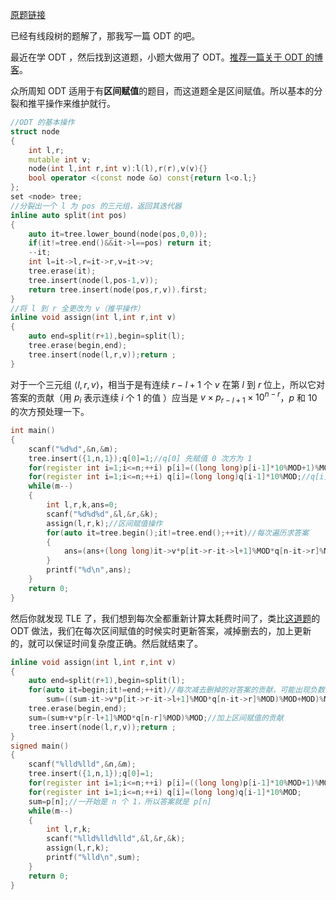 [原题链接](https://www.luogu.com.cn/problem/AT_abl_e)

已经有线段树的题解了，那我写一篇 ODT 的吧。

最近在学 ODT ，然后找到这道题，小题大做用了 ODT。[推荐一篇关于 ODT 的博客](https://zhuanlan.zhihu.com/p/106353082)。

众所周知 ODT 适用于有**区间赋值**的题目，而这道题全是区间赋值。所以基本的分裂和推平操作来维护就行。

```cpp
//ODT 的基本操作
struct node
{
	int l,r;
	mutable int v;
	node(int l,int r,int v):l(l),r(r),v(v){}
	bool operator <(const node &o) const{return l<o.l;}
};
set <node> tree;
//分裂出一个 l 为 pos 的三元组，返回其迭代器
inline auto split(int pos)
{
	auto it=tree.lower_bound(node(pos,0,0));
	if(it!=tree.end()&&it->l==pos) return it;
	--it;
	int l=it->l,r=it->r,v=it->v;
	tree.erase(it);
	tree.insert(node(l,pos-1,v));
	return tree.insert(node(pos,r,v)).first;
}
//将 l 到 r 全更改为 v（推平操作）
inline void assign(int l,int r,int v)
{
	auto end=split(r+1),begin=split(l);
	tree.erase(begin,end);
	tree.insert(node(l,r,v));return ;
}
```


对于一个三元组 $\langle l,r,v\rangle$，相当于是有连续 $r-l+1$ 个 $v$ 在第 $l$ 到 $r$ 位上，所以它对答案的贡献（用 $p_i$ 表示连续 $i$ 个 $1$ 的值 ）应当是 $v\times p_{r-l+1}\times 10^{n-r}$，$p$ 和 $10$ 的次方预处理一下。

```cpp
int main()
{
	scanf("%d%d",&n,&m);
	tree.insert({1,n,1});q[0]=1;//q[0] 先赋值 0 次方为 1
	for(register int i=1;i<=n;++i) p[i]=((long long)p[i-1]*10%MOD+1)%MOD;
	for(register int i=1;i<=n;++i) q[i]=(long long)q[i-1]*10%MOD;//q[i] 表示 10 的 i 次方
	while(m--)
	{
		int l,r,k,ans=0;
		scanf("%d%d%d",&l,&r,&k);
		assign(l,r,k);//区间赋值操作
		for(auto it=tree.begin();it!=tree.end();++it)//每次遍历求答案
		{
			ans=(ans+(long long)it->v*p[it->r-it->l+1]%MOD*q[n-it->r]%MOD)%MOD;
		}
		printf("%d\n",ans);
	}
	return 0;
}
```

然后你就发现 TLE 了，我们想到每次全都重新计算太耗费时间了，类比[这道题](https://www.luogu.com.cn/problem/CF915E)的 ODT 做法，我们在每次区间赋值的时候实时更新答案，减掉删去的，加上更新的，就可以保证时间复杂度正确。然后就结束了。

```cpp
inline void assign(int l,int r,int v)
{
	auto end=split(r+1),begin=split(l);
	for(auto it=begin;it!=end;++it)//每次减去删掉的对答案的贡献，可能出现负数，取模要注意
		sum=((sum-it->v*p[it->r-it->l+1]%MOD*q[n-it->r]%MOD)%MOD+MOD)%MOD;
	tree.erase(begin,end);
	sum=(sum+v*p[r-l+1]%MOD*q[n-r]%MOD)%MOD;//加上区间赋值的贡献
	tree.insert(node(l,r,v));return ;
}
signed main()
{
	scanf("%lld%lld",&n,&m);
	tree.insert({1,n,1});q[0]=1;
	for(register int i=1;i<=n;++i) p[i]=((long long)p[i-1]*10%MOD+1)%MOD;
	for(register int i=1;i<=n;++i) q[i]=(long long)q[i-1]*10%MOD;
	sum=p[n];//一开始是 n 个 1，所以答案就是 p[n]
	while(m--)
	{
		int l,r,k;
		scanf("%lld%lld%lld",&l,&r,&k);
		assign(l,r,k);
		printf("%lld\n",sum);
	}
	return 0;
}
```

